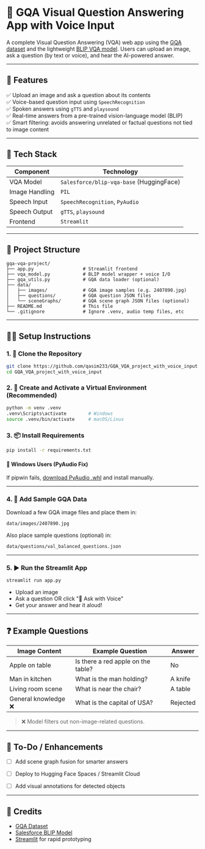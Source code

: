 # 🧠 GQA Visual Question Answering App with Voice Input

A complete Visual Question Answering (VQA) web app using the [GQA dataset](https://cs.stanford.edu/people/dorarad/gqa/download.html) and the lightweight [BLIP VQA model](https://huggingface.co/Salesforce/blip-vqa-base). Users can upload an image, ask a question (by text or voice), and hear the AI-powered answer.

---

## 🚀 Features

✅ Upload an image and ask a question about its contents  
✅ Voice-based question input using `SpeechRecognition`  
✅ Spoken answers using `gTTS` and `playsound`  
✅ Real-time answers from a pre-trained vision-language model (BLIP)  
✅ Smart filtering: avoids answering unrelated or factual questions not tied to image content  

---

## 🧰 Tech Stack

| Component           | Technology                           |
|--------------------|--------------------------------------|
| VQA Model          | `Salesforce/blip-vqa-base` (HuggingFace) |
| Image Handling     | `PIL`                                |
| Speech Input       | `SpeechRecognition`, `PyAudio`       |
| Speech Output      | `gTTS`, `playsound`                  |
| Frontend           | `Streamlit`                          |

---

## 📁 Project Structure

```
gqa-vqa-project/
├── app.py                  # Streamlit frontend
├── vqa_model.py            # BLIP model wrapper + voice I/O
├── gqa_utils.py            # GQA data loader (optional)
├── data/
│   ├── images/             # GQA image samples (e.g. 2407890.jpg)
│   ├── questions/          # GQA question JSON files
│   └── sceneGraphs/        # GQA scene graph JSON files (optional)
├── README.md               # This file
└── .gitignore              # Ignore .venv, audio temp files, etc
```

---

## 🧑‍💻 Setup Instructions

### 1. 🔁 Clone the Repository
```bash
git clone https://github.com/qasim233/GQA_VQA_project_with_voice_input.git
cd GQA_VQA_project_with_voice_input
```

### 2. 🐍 Create and Activate a Virtual Environment (Recommended)
```bash
python -m venv .venv
.venv\Scripts\activate        # Windows
source .venv/bin/activate     # macOS/Linux
```

### 3. 📦 Install Requirements
```bash
pip install -r requirements.txt
```

#### 🔧 Windows Users (PyAudio Fix)

If pipwin fails, [download PyAudio .whl](https://www.lfd.uci.edu/~gohlke/pythonlibs/#pyaudio) and install manually.

---

### 4. 📂 Add Sample GQA Data
Download a few GQA image files and place them in:
```bash
data/images/2407890.jpg
```
Also place sample questions (optional) in:
```bash
data/questions/val_balanced_questions.json
```

---

### 5. ▶️ Run the Streamlit App
```bash
streamlit run app.py
```
- Upload an image
- Ask a question OR click "🎤 Ask with Voice"
- Get your answer and hear it aloud!

---

## ❓ Example Questions

| Image Content        | Example Question                     | Answer        |
|----------------------|--------------------------------------|---------------|
| Apple on table       | Is there a red apple on the table?   | No            |
| Man in kitchen       | What is the man holding?             | A knife       |
| Living room scene    | What is near the chair?              | A table       |
| General knowledge ❌ | What is the capital of USA?          | Rejected      |

> ❌ Model filters out non-image-related questions.

---

## 🧼 To-Do / Enhancements
- [ ] Add scene graph fusion for smarter answers
- [ ] Deploy to Hugging Face Spaces / Streamlit Cloud
- [ ] Add visual annotations for detected objects


---

## 🙌 Credits
- [GQA Dataset](https://cs.stanford.edu/people/dorarad/gqa/download.html)
- [Salesforce BLIP Model](https://huggingface.co/Salesforce/blip-vqa-base)
- [Streamlit](https://streamlit.io/) for rapid prototyping
